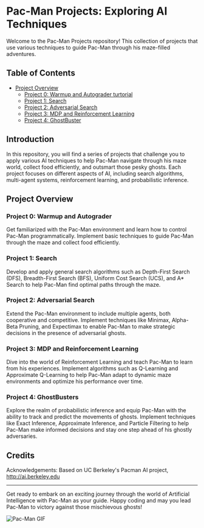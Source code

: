 # Pac-Man Projects: Exploring AI Techniques

Welcome to the Pac-Man Projects repository! This collection of projects that use various techniques to guide Pac-Man through his maze-filled adventures.

## Table of Contents

- [Project Overview](#project-overview)
  - [Project 0: Warmup and Autograder turtorial](#project0)
  - [Project 1: Search](#project1)
  - [Project 2: Adversarial Search](#project2)
  - [Project 3: MDP and Reinforcement Learning](#project3)
  - [Project 4: GhostBuster](#project4)

## Introduction

In this repository, you will find a series of projects that challenge you to apply various AI techniques to help Pac-Man navigate through his maze world, collect food efficiently, and outsmart those pesky ghosts. Each project focuses on different aspects of AI, including search algorithms, multi-agent systems, reinforcement learning, and probabilistic inference.

## Project Overview

### Project 0: Warmup and Autograder
Get familiarized with the Pac-Man environment and learn how to control Pac-Man programmatically. Implement basic techniques to guide Pac-Man through the maze and collect food efficiently.

### Project 1: Search

Develop and apply general search algorithms such as Depth-First Search (DFS), Breadth-First Search (BFS), Uniform Cost Search (UCS), and A* Search to help Pac-Man find optimal paths through the maze.

### Project 2: Adversarial Search

Extend the Pac-Man environment to include multiple agents, both cooperative and competitive. Implement techniques like Minimax, Alpha-Beta Pruning, and Expectimax to enable Pac-Man to make strategic decisions in the presence of adversarial ghosts.

### Project 3: MDP and Reinforcement Learning

Dive into the world of Reinforcement Learning and teach Pac-Man to learn from his experiences. Implement algorithms such as Q-Learning and Approximate Q-Learning to help Pac-Man adapt to dynamic maze environments and optimize his performance over time.

### Project 4: GhostBusters

Explore the realm of probabilistic inference and equip Pac-Man with the ability to track and predict the movements of ghosts. Implement techniques like Exact Inference, Approximate Inference, and Particle Filtering to help Pac-Man make informed decisions and stay one step ahead of his ghostly adversaries.

## Credits

Acknowledgements: Based on UC Berkeley's Pacman AI project, http://ai.berkeley.edu


---

Get ready to embark on an exciting journey through the world of Artificial Intelligence with Pac-Man as your guide. Happy coding and may you lead Pac-Man to victory against those mischievous ghosts!

![Pac-Man GIF](https://i.imgur.com/your_gif_url.gif)
